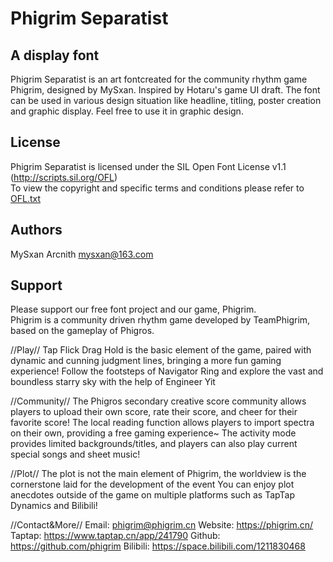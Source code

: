 # Phigrim Separatist


## A display font
Phigrim Separatist is an art fontcreated for the community rhythm game Phigrim, designed by MySxan. Inspired by Hotaru's game UI draft.
The font can be used in various design situation like headline, titling, poster creation and graphic display. Feel free to use it in graphic design.


## License
Phigrim Separatist is licensed under the SIL Open Font License v1.1 (<http://scripts.sil.org/OFL>)  
To view the copyright and specific terms and conditions please refer to [OFL.txt](https://github.com/MySxan/Phigrim-Separatist/blob/main/OFL.txt)


## Authors
MySxan Arcnith <mysxan@163.com> 


## Support
Please support our free font project and our game, Phigrim.  
Phigrim is a community driven rhythm game developed by TeamPhigrim, based on the gameplay of Phigros.

//Play//
Tap Flick Drag Hold is the basic element of the game, paired with dynamic and cunning judgment lines, bringing a more fun gaming experience!
Follow the footsteps of Navigator Ring and explore the vast and boundless starry sky with the help of Engineer Yit

//Community//
The Phigros secondary creative score community allows players to upload their own score, rate their score, and cheer for their favorite score!
The local reading function allows players to import spectra on their own, providing a free gaming experience~
The activity mode provides limited backgrounds/titles, and players can also play current special songs and sheet music!

//Plot//
The plot is not the main element of Phigrim, the worldview is the cornerstone laid for the development of the event
You can enjoy plot anecdotes outside of the game on multiple platforms such as TapTap Dynamics and Bilibili!

//Contact&More//
Email: phigrim@phigrim.cn
Website: https://phigrim.cn/
Taptap: https://www.taptap.cn/app/241790
Github: https://github.com/phigrim
Bilibili: https://space.bilibili.com/1211830468